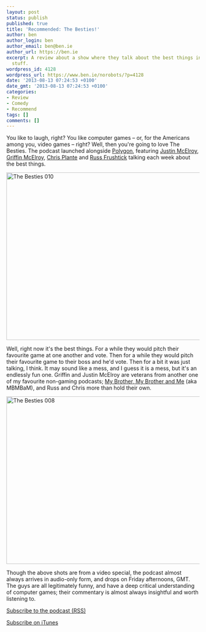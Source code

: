 ```yaml
---
layout: post
status: publish
published: true
title: 'Recommended: The Besties!'
author: ben
author_login: ben
author_email: ben@ben.ie
author_url: https://ben.ie
excerpt: A review about a show where they talk about the best things in games and
  stuff.
wordpress_id: 4128
wordpress_url: https://www.ben.ie/norobots/?p=4128
date: '2013-08-13 07:24:53 +0100'
date_gmt: '2013-08-13 07:24:53 +0100'
categories:
- Review
- Comedy
- Recommend
tags: []
comments: []
---
```

<p>You like to laugh, right? You like computer games – or, for the Americans among you, video games – right? Well, then you're going to love The Besties. The podcast launched alongside <a href="https://polygon.com" target="_blank">Polygon</a>, featuring <a href="https://www.polygon.com/users/JustinMcElroy" target="_blank">Justin McElroy</a>, <a href="https://www.polygon.com/users/griffinmcelroy" target="_blank">Griffin McElroy</a>, <a href="https://www.polygon.com/users/ctplante" target="_blank">Chris Plante</a> and <a href="https://www.polygon.com/users/RussFrushtick" target="_blank">Russ Frushtick</a> talking each week about the best things.</p>
<p><!--more--></p>
<p><img class="alignnone size-large wp-image-4139" alt="The Besties 010" src="assets/uploads/norobots/uploads/2013/08/The-Besties-010-1024x640.png" width="700" height="437" /></p>
<p>Well, right now it's the best things. For a while they would pitch their favourite game at one another and vote. Then for a while they would pitch their favourite game to their boss and he'd vote. Then for a bit it was just talking, I think. It may sound like a mess, and I guess it is a mess, but it's an endlessly fun one. Griffin and Justin McElroy are veterans from another one of my favourite non-gaming podcasts; <a href="https://maximumfun.org/shows/my-brother-my-brother-and-me" target="_blank">My Brother, My Brother and Me</a> (aka MBMBaM), and Russ and Chris more than hold their own.</p>
<p><img class="alignnone size-large wp-image-4137" alt="The Besties 008" src="assets/uploads/norobots/uploads/2013/08/The-Besties-008-1024x640.png" width="700" height="437" /></p>
<p>Though the above shots are from a video special, the podcast almost always arrives in audio-only form, and drops on Friday afternoons, GMT. The guys are all legitimately funny, and have a deep critical understanding of computer games; their commentary is almost always insightful and worth listening to.</p>
<p><a href="https://feeds.feedburner.com/thebestiespodcast">Subscribe to the podcast (RSS)</a></p>
<p><a href="https://itunes.apple.com/us/podcast/vox-games-the-besties-podcast/id505516789">Subscribe on iTunes</a></p>
